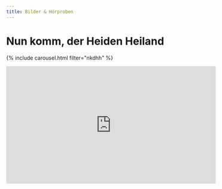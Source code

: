 ```yaml
---
title: Bilder & Hörproben
---
```


# Nun komm, der Heiden Heiland

{% include carousel.html filter="nkdhh" %}

<div class="video">
<iframe width="560" height="315" src="https://www.youtube.com/embed/-VqpOLHUiCA?si=YtJcVaPvSDPuufGW" title="YouTube video player" frameborder="0" allow="accelerometer; autoplay; clipboard-write; encrypted-media; gyroscope; picture-in-picture; web-share" referrerpolicy="strict-origin-when-cross-origin" allowfullscreen></iframe>
</div>
